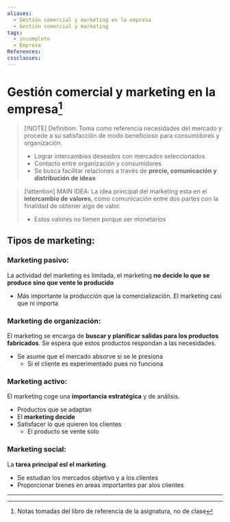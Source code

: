 ```yaml
---
aliases:
  - Gestión comercial y marketing en la empresa
  - Gestión comercial y marketing
tags:
  - incomplete
  - Empresa
References: 
cssclasses:
---
```

# Gestión comercial y marketing en la empresa[^1]


> [!NOTE] Definition:
>  Toma como referencia necesidades del mercado y procede a su satisfacción de modo beneficioso para consumidores y organización.
>  
>  + Lograr intercambios deseados con mercados seleccionados
>  + Contacto entre organización y consumidores
>  + Se busca facilitar relaciones a través de **precio, comunicación y distribución de ideas**


> [!attention] MAIN IDEA: 
> La idea principal del marketing esta en el **intercambio de valores**, como comunicación entre dos partes con la finalidad de obtener algo de valor.
> + Estos valores no tienen porque ser monetarios 

## Tipos de marketing:
### Marketing pasivo:
La actividad del marketing es limitada, el marketing **no decide lo que se produce sino que vente lo producido**
+ Más importante la producción que la comercialización. El marketing casi que ni importa

### Marketing de organización:
El marketing se encarga de **buscar y planificar salidas para los productos fabricados**. Se espera que estos productos respondan a las necesidades.
+ Se asume que el mercado absorve si se le presiona
	+ Si el cliente es experimentado pues no funciona
### Marketing activo:
El marketing coge una **importancia estratégica** y de análisis. 
+ Productos que se adaptan
+ El **marketing decide**
+ Satisfacer lo que quieren los clientes
	+ El producto se vente solo

### Marketing social:
La **tarea principal esl el marketing**. 
+ Se estudian los mercados objetivo y a los clientes
+ Proporcionar bienes en areas importantes par alos clientes 




***

[^1]: Notas tomadas del libro de referencia de la asignatura, no de clase